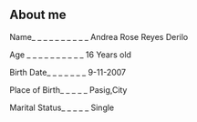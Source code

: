 <!-- CONTACT -->
## About me

Name_ _ _ _ _ _ _ _ _ _ Andrea Rose Reyes Derilo
 
Age _ _ _ _ _ _ _ _ _ _ 16 Years old

Birth Date_ _ _ _ _ _ _ 9-11-2007

Place of Birth_ _ _ _ _ Pasig,City

Marital Status_ _ _ _ _ Single